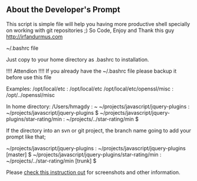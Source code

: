 About the Developer's Prompt 
--------------------------------------

This script is simple file will help you having more productive shell specially on working with git repositories ;) So Code, Enjoy and Thank this guy 
http://irfandurmus.com


~/.bashrc file


Just copy to your home directory as .bashrc to installation.

!!!! Attendion !!!!
If you already have the ~/.bashrc file please backup it before use this file

Examples:
/opt/local/etc                :   /opt/local/etc
/opt/local/etc/openssl/misc   :   /opt/../openssl/misc

In home directory:
/Users/hmagdy                                          : ~
~/projects/javascript/jquery-plugins                  : ~/projects/javascript/jquery-plugins $
~/projects/javascript/jquery-plugins/star-rating/min  : ~/projects/../star-rating/min $


If the directory into an svn or git project, the branch name going to add your prompt like that;
 
~/projects/javascript/jquery-plugins                  : ~/projects/javascript/jquery-plugins [master] $ 
~/projects/javascript/jquery-plugins/star-rating/min  : ~/projects/../star-rating/min [trunk] $

Please [check this instruction out](http://irfandurmus.com/projects/developers-prompt/) for screenshots and other information.